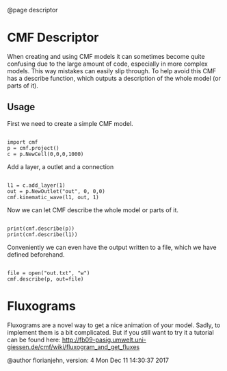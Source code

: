 @page descriptor



# CMF Descriptor

When creating and using CMF models it can sometimes become quite
confusing due to the large amount of code, especially in more complex
models. This way mistakes can easily slip through. To help avoid this
CMF has a describe function, which outputs a description of the whole
model (or parts of it).

## Usage

First we need to create a simple CMF model.

~~~~~~~~~~~~~{.py}

import cmf
p = cmf.project()
c = p.NewCell(0,0,0,1000)
~~~~~~~~~~~~~

Add a layer, a outlet and a connection

~~~~~~~~~~~~~{.py}

l1 = c.add_layer(1)
out = p.NewOutlet("out", 0, 0,0)
cmf.kinematic_wave(l1, out, 1)
~~~~~~~~~~~~~

Now we can let CMF describe the whole model or parts of it.

~~~~~~~~~~~~~{.py}

print(cmf.describe(p))
print(cmf.describe(l1))
~~~~~~~~~~~~~

Conveniently we can even have the output written to a file, which we
have defined beforehand.

~~~~~~~~~~~~~{.py}

file = open("out.txt", "w")
cmf.describe(p, out=file)
~~~~~~~~~~~~~

# Fluxograms

Fluxograms are a novel way to get a nice animation of your model. Sadly,
to implement them is a bit complicated. But if you still want to try it
a tutorial can be found here:
<http://fb09-pasig.umwelt.uni-giessen.de/cmf/wiki/fluxogram_and_get_fluxes>

@author florianjehn, version: 4 Mon Dec 11 14:30:37 2017
